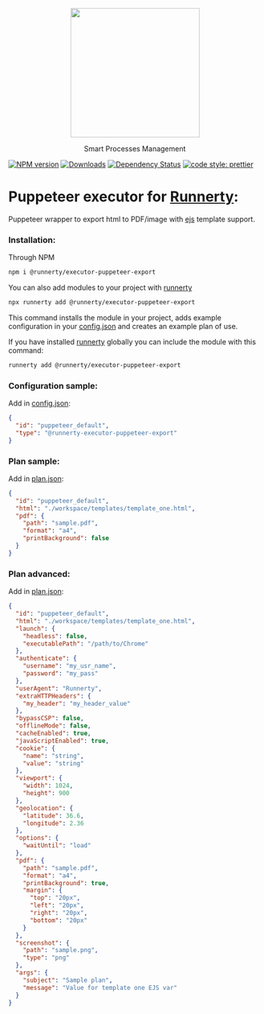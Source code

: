 <p align="center">
  <a href="http://runnerty.io">
    <img height="257" src="https://runnerty.io/assets/header/logo-stroked.png">
  </a>
  <p align="center">Smart Processes Management</p>
</p>

[![NPM version][npm-image]][npm-url] [![Downloads][downloads-image]][npm-url] [![Dependency Status][david-badge]][david-badge-url]
<a href="#badge">
<img alt="code style: prettier" src="https://img.shields.io/badge/code_style-prettier-ff69b4.svg">
</a>

# Puppeteer executor for [Runnerty]:

Puppeteer wrapper to export html to PDF/image with [ejs] template support.

### Installation:

Through NPM

```bash
npm i @runnerty/executor-puppeteer-export
```

You can also add modules to your project with [runnerty]

```bash
npx runnerty add @runnerty/executor-puppeteer-export
```

This command installs the module in your project, adds example configuration in your [config.json] and creates an example plan of use.

If you have installed [runnerty] globally you can include the module with this command:

```bash
runnerty add @runnerty/executor-puppeteer-export
```

### Configuration sample:

Add in [config.json]:

```json
{
  "id": "puppeteer_default",
  "type": "@runnerty-executor-puppeteer-export"
}
```

### Plan sample:

Add in [plan.json]:

```json
{
  "id": "puppeteer_default",
  "html": "./workspace/templates/template_one.html",
  "pdf": {
    "path": "sample.pdf",
    "format": "a4",
    "printBackground": false
  }
}
```

### Plan advanced:

Add in [plan.json]:

```json
{
  "id": "puppeteer_default",
  "html": "./workspace/templates/template_one.html",
  "launch": {
    "headless": false,
    "executablePath": "/path/to/Chrome"
  },
  "authenticate": {
    "username": "my_usr_name",
    "password": "my_pass"
  },
  "userAgent": "Runnerty",
  "extraHTTPHeaders": {
    "my_header": "my_header_value"
  },
  "bypassCSP": false,
  "offlineMode": false,
  "cacheEnabled": true,
  "javaScriptEnabled": true,
  "cookie": {
    "name": "string",
    "value": "string"
  },
  "viewport": {
    "width": 1024,
    "height": 900
  },
  "geolocation": {
    "latitude": 36.6,
    "longitude": 2.36
  },
  "options": {
    "waitUntil": "load"
  },
  "pdf": {
    "path": "sample.pdf",
    "format": "a4",
    "printBackground": true,
    "margin": {
      "top": "20px",
      "left": "20px",
      "right": "20px",
      "bottom": "20px"
    }
  },
  "screenshot": {
    "path": "sample.png",
    "type": "png"
  },
  "args": {
    "subject": "Sample plan",
    "message": "Value for template one EJS var"
  }
}
```

[runnerty]: https://www.runnerty.io
[downloads-image]: https://img.shields.io/npm/dm/@runnerty/executor-puppeteer-export.svg
[npm-url]: https://www.npmjs.com/package/@runnerty/executor-puppeteer-export
[npm-image]: https://img.shields.io/npm/v/@runnerty/executor-puppeteer-export.svg
[david-badge]: https://david-dm.org/runnerty/executor-puppeteer-export.svg
[david-badge-url]: https://david-dm.org/runnerty/executor-puppeteer-export
[config.json]: http://docs.runnerty.io/config/
[plan.json]: http://docs.runnerty.io/plan/
[ejs]: https://ejs.co
